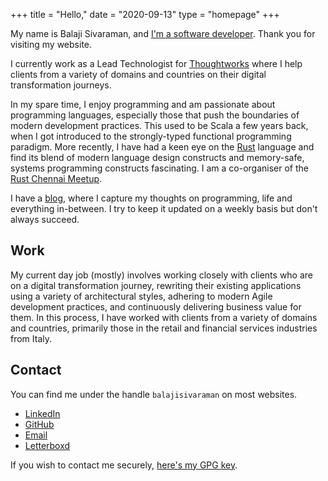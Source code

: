 +++
title = "Hello,"
date = "2020-09-13"
type = "homepage"
+++

My name is Balaji Sivaraman, and [I'm a software
developer](https://github.com/balajisivaraman/). Thank you for
visiting my website.

I currently work as a Lead Technologist for
[Thoughtworks](https://www.thoughtworks.com/) where I help clients
from a variety of domains and countries on their digital
transformation journeys.

In my spare time, I enjoy programming and am passionate about
programming languages, especially those that push the boundaries of
modern development practices. This used to be Scala a few years back,
when I got introduced to the strongly-typed functional programming
paradigm. More recently, I have had a keen eye on the
[Rust](https://www.rust-lang.org/) language and find its blend of
modern language design constructs and memory-safe, systems programming
constructs fascinating. I am a co-organiser of the [Rust Chennai
Meetup](https://www.meetup.com/mad-rs/).

I have a [blog](https://blog.balajisivaraman.com), where I capture my
thoughts on programming, life and everything in-between. I try to keep
it updated on a weekly basis but don't always succeed.

## Work

My current day job (mostly) involves working closely with clients who
are on a digital transformation journey, rewriting their existing
applications using a variety of architectural styles, adhering to
modern Agile development practices, and continuously delivering
business value for them. In this process, I have worked with clients
from a variety of domains and countries, primarily those in the retail
and financial services industries from Italy.

## Contact

You can find me under the handle `balajisivaraman` on most websites.

- [LinkedIn](https://www.linkedin.com/in/balajisivaraman/)
- [GitHub](https://www.github.com/balajisivaraman)
- [Email](mailto:balaji@balajisivaraman.com)
- [Letterboxd](https://letterboxd.com/BalajiSivaraman/)

If you wish to contact me securely, [here's my GPG key](gpg-public-key.asc).
